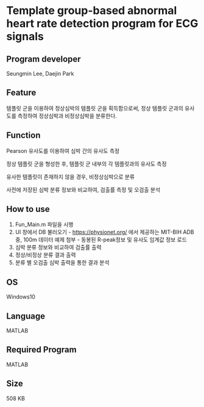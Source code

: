 # Template group-based abnormal heart rate detection program for ECG signals

## Program developer

Seungmin Lee, Daejin Park 

## Feature

템플릿 군을 이용하여 정상심박의 템플릿 군을 획득함으로써, 정상 템플릿 군과의 유사도를 측정하여 정상심박과 비정상심박을 분류한다.

##   Function

Pearson 유사도를 이용하여 심박 간의 유사도 측정

정상 템플릿 군을 형성한 후, 템플릿 군 내부의 각 템플릿과의 유사도 측정

유사한 템플릿이 존재하지 않을 경우, 비정상심박으로 분류

사전에 저장된 심박 분류 정보와 비교하여, 검출률 측정 및 오검출 분석

## How to use

1. Fun_Main.m 파일을 시행
2. UI 창에서 DB 불러오기
       \- https://physionet.org/ 에서 제공하는 MIT-BIH ADB 중, 100m 데이터 예제 첨부
       \- 동봉된 R-peak정보 및 유사도 임계값 정보 로드
3. 심박 분류 정보와 비교하여 검출률 출력
4. 정상/비정상 분류 결과 출력
5. 분류 별 오검출 심박 출력을 통한 결과 분석

##  OS

 Windows10

## Language

MATLAB

## Required Program

MATLAB

## Size

 508 KB